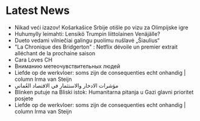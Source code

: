 # Latest News
-  Nikad veći izazov! Košarkašice Srbije otišle po vizu za Olimpijske igre
-  Huhumylly leimahti: Lensikö Trumpin liittolainen Venäjälle?
-  Dueto vedami vilniečiai galingu puolimu nušlavė „Šiaulius“
-  "La Chronique des Bridgerton" : Netflix dévoile un premier extrait alléchant de la prochaine saison
-  Cara Loves CH
-  Вниманию метеочувствительных людей
-  Liefde op de werkvloer: soms zijn de consequenties echt onhandig | column Irma van Steijn
-  مؤشرات الادخار والاستثمار في الاقتصاد العُماني
-  Blinken putuje na Bliski istok: Humanitarna pitanja u Gazi glavni prioritet posjete
-  Liefde op de werkvloer: soms zijn de consequenties echt onhandig | column Irma van Steijn
